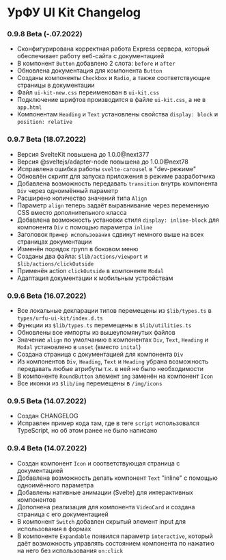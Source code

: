 # УрФУ UI Kit Changelog

### 0.9.8 Beta (-.07.2022)
- Сконфигурирована корректная работа Express сервера, который обеспечивает работу веб-сайта с документацией
- В компонент `Button` добавлено 2 слота: `before` и `after`
- Обновлена документация для компонента `Button`
- Созданы компоненты `Checkbox` и `Radio`, а также соответствующие страницы в документации
- Файл `ui-kit-new.css` переименован в `ui-kit.css`
- Подключение шрифтов производится в файле `ui-kit.css`, а не в `app.html`
- Компонентам `Heading` и `Text` установлены свойства `display: block` и `position: relative`

### 0.9.7 Beta (18.07.2022)
- Версия SvelteKit повышена до 1.0.0@next377
- Версия @sveltejs/adapter-node повышена до 1.0.0@next78
- Исправлена ошибка работы `svelte-carousel` в "dev-режиме"
- Обновлён скрипт для запуска приложения в режиме разработчика
- Добавлена возможность передавать `transition` внутрь компонента `Div` через одноимённый параметр
- Расширено количество значений типа `Align`
- Параметр `align` теперь задаёт выравнивание через переменную CSS вместо дополнительного класса
- Добавлена возможность установки стиля `display: inline-block` для компонента `Div` с помощью параметра `inline`
- Заголовок `Пример использования` сдвинут немного выше на всех страницах документации
- Изменён порядок групп в боковом меню
- Созданы два файла: `$lib/actions/viewport` и `$lib/actions/clickOutside`
- Применён action `clickOutside` в компоненте `Modal`
- Адаптация документации к мобильным устройствам

### 0.9.6 Beta (16.07.2022)
- Все локальные декларации типов перемещены из `$lib/types.ts` в `types/urfu-ui-kit/index.d.ts`
- Функции из `$lib/types.ts` перемещены в `$lib/utilities.ts`
- Обновлены все импорты из вышеупомянутых файлов
- Значение `align` по умолчанию в компонентах `Div`, `Text`, `Heading` и `Modal` установлено в `unset` (вместо `inital`)
- Создана страница с документацией для компонента `Div`
- Из компонентов `Div`, `Heading`, `Text` и `Heading` убрана возможность передавать любые атрибуты т.к. в ней не было необходимости
- В компоненте `RoundButton` элемент `img` заменён на  компонент `Icon`
- Все иконки из `$lib/img` перемещены в `/img/icons`

### 0.9.5 Beta (14.07.2022)
- Создан CHANGELOG
- Исправлен пример кода там, где в теге `script` использовался TypeScript, но об этом ранее не было написано

### 0.9.4 Beta (14.07.2022)
- Создан компонент `Icon` и соответствующая страница с документацией
- Добавлена возможность делать компонент `Text` "inline" с помощью одноимённого параметра
- Добавлены нативные анимации (Svelte) для интерактивных компонентов
- Дополнена реализация для компонента `VideoCard` и создана страница с его документацией
- В компонент `Switch` добавлен скрытый элемент input для использования в формах
- В компоненте `Expandable` появился параметр `interactive`, который даёт возможность управлять состоянием компонента по нажатию на него без использования `on:click`